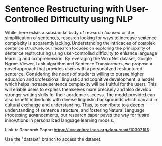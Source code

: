 # Sentence Restructuring with User-Controlled Difficulty using NLP

While there exists a substantial body of research focused on the simplification of sentences, research looking for ways to increase sentence complexity is apparently lacking. Understanding the intricacies of complex sentence structure, our research focuses on exploring the principality of sentence restructuring using user-controlled difficulty to enhance language learning and comprehension. By leveraging the WordNet dataset, Google Ngram Viewer, Lesk algorithm and Sentence Transformers, we propose a novel approach that provides users with a personalized restructured sentence. Considering the needs of students willing to pursue higher education and professional, linguistic and cognitive development, a model which helps increase sentence complexity will be fruitful for the users. This will enable users to express themselves more precisely and also develop stronger writing skills for their academic success. The model provided can also benefit individuals with diverse linguistic backgrounds which can aid in cultural exchange and understanding. Thus, to contribute to a deeper understanding of sentence structure, and fostering Natural Language Processing advancements, our research paper paves the way for future innovations in personalized language learning models.

Link to Research Paper: https://ieeexplore.ieee.org/document/10307165

Use the "dataset" branch to access the dataset.
